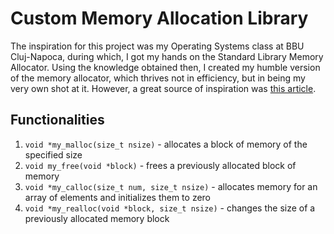 # Custom Memory Allocation Library

The inspiration for this project was my Operating Systems class at BBU Cluj-Napoca, during which, I got my hands on the Standard Library Memory Allocator. Using the knowledge obtained then, I created my humble version of the memory allocator, which thrives not in efficiency, but in being my very own shot at it. However, a great source of inspiration was [this article][memory-article].

## Functionalities
1. `void *my_malloc(size_t nsize)` - allocates a block of memory of the specified size 
2. `void my_free(void *block)` - frees a previously allocated block of memory
3. `void *my_calloc(size_t num, size_t nsize)` - allocates memory for an array of elements and initializes them to zero
4. `void *my_realloc(void *block, size_t nsize)` - changes the size of a previously allocated memory block

[memory-article]: https://arjunsreedharan.org/post/148675821737/memory-allocators-101-write-a-simple-memory
